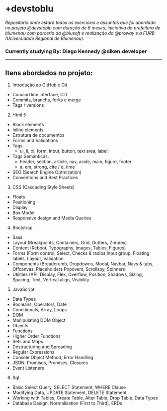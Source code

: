 


# +devstoblu


*Repositório onde estará todos os exercicios e assuntos que foi abordado no projeto @devstoblu com duração de 6 meses, iniciativa da prefeitura de blumenau com parceria da @blusoft e realização da @proway e a FURB (Universidade Regional de Blumenau).*

### Currently studying By: Diego Kennedy @diken.developer

---
## Itens abordados no projeto:

01. Introdução ao GitHub e Git
  - Comand line interface, CLI
  - Commits, branchs, forks e merge
  - Tags / versions
02. Html 5
  - Block elements
  - Inline elements
  - Estrutura de documentos
  - Forms and Validations
  - Tags.
    - ul, li, ol, form, input, button, text area, label;
  - Tags Semânticas.
    - header, section, article, nav, aside, main, figure, footer
    - a, em, strong, cite / q, time    
  - SEO (Search Engine Optmization)
  - Conventions and Best Practices
03. CSS (Cascading Style Sheets)   
  - Floats
  - Positioning
  - Display
  - Box Model
  - Responsive design and Media Queries
04. Bootstrap
  - Sass
  - Layout (Breakpoints, Containers, Grid, Gutters, Z-index)
  - Content (Reboot, Typography, Images, Tables, Figures)
  - Forms (Form control, Select, Checks & radios,Input group, Floating labels, Layout, Validation
  - Components (Breadcrumb, Dropdowns, Modal, Navbar, Navs & tabs, Offcanvas, Placeholders
Popovers, Scrollspy, Spinners
  - Utilities (API, Display, Flex, Overflow, Position, Shadows, Sizing, Spacing, Text, Vertical align, Visibility
05. JavaScript
  - Data Types
  - Booleans, Operators, Date
  - Conditionals, Array, Loops
  - DOM
  - Manipulating DOM Object
  - Objects
  - Functions
  - Higher Order Functions
  - Sets and Maps
  - Destructuring and Spreading
  - Regular Expressions
  - Console Object Method, Error Handling
  - JSON, Promises, Promises, Closures
  - Event Listeners
06. Sql
  - Basic Select Query, SELECT Statement, WHERE Clause
  - Modifying Data, UPDATE Statement, DELETE Statement
  - Working with Tables, Create Table, Alter Table, Drop Table, Data Types
  - Database Design, Normalisation (First to Third), ERDs
  
  
